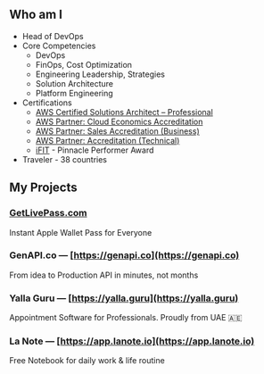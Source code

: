 ## Who am I

- Head of DevOps
- Core Competencies
  - DevOps
  - FinOps, Cost Optimization
  - Engineering Leadership, Strategies
  - Solution Architecture
  - Platform Engineering
- Certifications
  - [AWS Certified Solutions Architect – Professional](https://www.credly.com/badges/eb3be538-da02-47a5-b954-b689952dfb7c/public_url)
  - [AWS Partner: Cloud Economics Accreditation](https://www.credly.com/badges/374375b7-e8d1-49af-b66d-922779dde584/public_url)
  - [AWS Partner: Sales Accreditation (Business)](https://www.credly.com/badges/6f291eab-98d8-4a88-9472-26a696d6c130/public_url)
  - [AWS Partner: Accreditation (Technical)](https://www.credly.com/badges/2be5cae1-50c0-43c7-9dca-90513fb9f34d/public_url)
  - [iFIT](https://company.ifit.com/) - Pinnacle Performer Award
- Traveler - 38 countries

## My Projects

### [GetLivePass.com](https://getlivepass.com)

Instant Apple Wallet Pass for Everyone


### GenAPI.co — [https://genapi.co](https://genapi.co)

From idea to Production API in minutes, not months


### Yalla Guru — [https://yalla.guru](https://yalla.guru)

Appointment Software for Professionals. Proudly from UAE 🇦🇪


### La Note — [https://app.lanote.io](https://app.lanote.io)

Free Notebook for daily work & life routine

